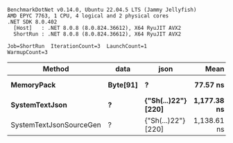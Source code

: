```

BenchmarkDotNet v0.14.0, Ubuntu 22.04.5 LTS (Jammy Jellyfish)
AMD EPYC 7763, 1 CPU, 4 logical and 2 physical cores
.NET SDK 8.0.402
  [Host]   : .NET 8.0.8 (8.0.824.36612), X64 RyuJIT AVX2
  ShortRun : .NET 8.0.8 (8.0.824.36612), X64 RyuJIT AVX2

Job=ShortRun  IterationCount=3  LaunchCount=1  
WarmupCount=3  

```
| Method                  | data     | json                | Mean        | Error     | StdDev   | Min         | Max         | Gen0   | Allocated |
|------------------------ |--------- |-------------------- |------------:|----------:|---------:|------------:|------------:|-------:|----------:|
| **MemoryPack**              | **Byte[91]** | **?**                   |    **77.57 ns** |  **4.025 ns** | **0.221 ns** |    **77.34 ns** |    **77.77 ns** | **0.0019** |     **168 B** |
| **SystemTextJson**          | **?**        | **{&quot;Sh(...)22&quot;} [220]** | **1,177.38 ns** | **62.553 ns** | **3.429 ns** | **1,175.35 ns** | **1,181.34 ns** | **0.0019** |     **168 B** |
| SystemTextJsonSourceGen | ?        | {&quot;Sh(...)22&quot;} [220] | 1,138.61 ns | 70.934 ns | 3.888 ns | 1,135.61 ns | 1,143.00 ns | 0.0019 |     168 B |
